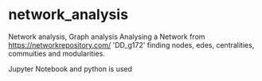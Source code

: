 # network_analysis
Network analysis, Graph analysis 
Analysing a Network from https://networkrepository.com/ 'DD_g172'
finding nodes, edes, centralities, commuities and modularities.

Jupyter Notebook and python is used
